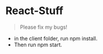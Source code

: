 # React-Stuff

> Please fix my bugs!

- in the client folder, run npm install.
- Then run npm start.
